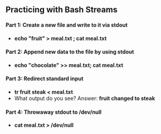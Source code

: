 ## Practicing with Bash Streams

#### Part 1: Create a new file and write to it via stdout
<ul>
  <li><b>echo "fruit" > meal.txt ; cat meal.txt</b></li>
</ul>

#### Part 2: Append new data to the file by using stdout
<ul>
  <li><b>echo "chocolate" >> meal.txt; cat meal.txt</b></li>
</ul>

#### Part 3: Redirect standard input
<ul>
  <li><b>tr fruit steak < meal.txt</b></li>
  <li>What output do you see? Answer: <b>fruit changed to steak</b></li>
</ul>

#### Part 4: Throwaway stdout to /dev/null
<ul>
  <li><b>cat meal.txt > /dev/null</b></li>
</ul>
